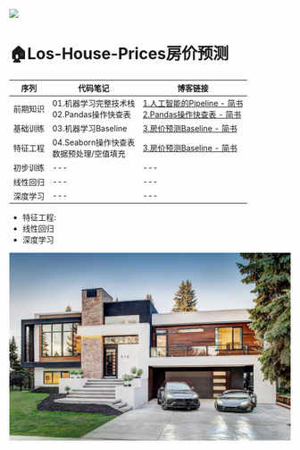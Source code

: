 <a href="https://www.jianshu.com/u/4dc749fdfbb7"><img src="https://img.shields.io/badge/%E7%AE%80%E4%B9%A6-@geekAppke-b561fe.svg?style=flat&colorA=ed6f59"></a>


# 🏠Los-House-Prices房价预测

序列|代码笔记|博客链接
---|---|---
前期知识|01.机器学习完整技术栈<br>02.Pandas操作快查表|[1.人工智能的Pipeline - 简书](https://www.jianshu.com/p/bacae9b3bf17)<br>[2.Pandas操作快查表 - 简书](https://www.jianshu.com/p/ad3061ad78cc)
基础训练|03.机器学习Baseline|[3.房价预测Baseline - 简书](https://www.jianshu.com/p/9de54d5d70d5)
特征工程|04.Seaborn操作快查表<br>数据预处理/空值填充|<a href="https://www.jianshu.com/p/9de54d5d70d5" target="_blank">3.房价预测Baseline - 简书</a>
初步训练|---|---
线性回归|---|---
深度学习|---|---





- 特征工程:
- 线性回归
- 深度学习






![](images/los-house.jpg)
